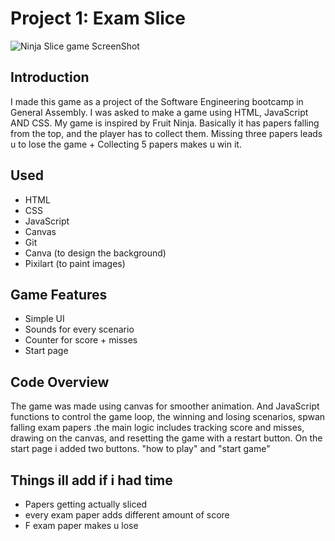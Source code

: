 # Project 1: Exam Slice
![Ninja Slice game ScreenShot](https://github.com/user-attachments/assets/448fc0f6-fe4f-4a07-a9dd-6d63ebe489d1)
## Introduction
I made this game as a project of the Software Engineering bootcamp in General Assembly. I was asked to make a game using HTML, JavaScript AND CSS.
My game is inspired by Fruit Ninja. Basically it has papers falling from the top, and the player has to collect them. Missing three papers leads u to lose the game + Collecting 5 papers makes u win it.
## Used
- HTML
- CSS
- JavaScript
- Canvas
- Git
- Canva (to design the background)
- Pixilart (to paint images)
## Game Features
- Simple UI
- Sounds for every scenario
- Counter for score + misses
- Start page
## Code Overview
The game was made using canvas for smoother animation. And JavaScript functions to control the game loop, the winning and losing scenarios, spwan falling exam papers .the main logic includes tracking score and misses, drawing on the canvas, and resetting the game with a restart button.
On the start page i added two buttons. "how to play" and "start game"
## Things ill add if i had time
- Papers getting actually sliced
- every exam paper adds different amount of score
- F exam paper makes u lose
